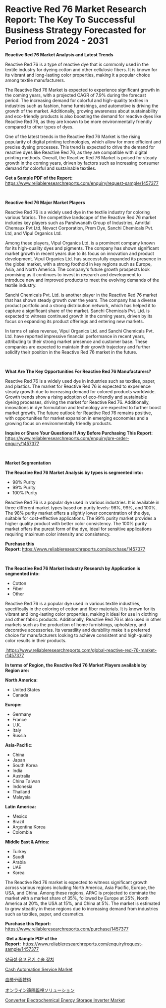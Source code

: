 <p><h1>Reactive Red 76 Market Research Report: The Key To Successful Business Strategy Forecasted for Period from 2024 - 2031</h1></p><p><strong>Reactive Red 76 Market Analysis and Latest Trends</strong></p>
<p><p>Reactive Red 76 is a type of reactive dye that is commonly used in the textile industry for dyeing cotton and other cellulosic fibers. It is known for its vibrant and long-lasting color properties, making it a popular choice among textile manufacturers.</p><p>The Reactive Red 76 Market is expected to experience significant growth in the coming years, with a projected CAGR of 7.9% during the forecast period. The increasing demand for colorful and high-quality textiles in industries such as fashion, home furnishings, and automotive is driving the growth of the market. Additionally, growing awareness about sustainability and eco-friendly products is also boosting the demand for reactive dyes like Reactive Red 76, as they are known to be more environmentally friendly compared to other types of dyes.</p><p>One of the latest trends in the Reactive Red 76 Market is the rising popularity of digital printing technologies, which allow for more efficient and precise dyeing processes. This trend is expected to drive the demand for reactive dyes like Reactive Red 76, as they are compatible with digital printing methods. Overall, the Reactive Red 76 Market is poised for steady growth in the coming years, driven by factors such as increasing consumer demand for colorful and sustainable textiles.</p></p>
<p><strong>Get a Sample PDF of the Report:&nbsp;</strong> <a href="https://www.reliableresearchreports.com/enquiry/request-sample/1457377">https://www.reliableresearchreports.com/enquiry/request-sample/1457377</a></p>
<p>&nbsp;</p>
<p><strong>Reactive Red 76 Major Market Players</strong></p>
<p><p>Reactive Red 76 is a widely used dye in the textile industry for coloring various fabrics. The competitive landscape of the Reactive Red 76 market includes key players such as Parshwanath Group of Industries, Amritlal Chemaux Pvt Ltd, Novact Corporation, Prem Dye, Sanchi Chemicals Pvt. Ltd, and Vipul Organics Ltd.</p><p>Among these players, Vipul Organics Ltd. is a prominent company known for its high-quality dyes and pigments. The company has shown significant market growth in recent years due to its focus on innovation and product development. Vipul Organics Ltd. has successfully expanded its presence in the global market, with a strong foothold in key regions such as Europe, Asia, and North America. The company's future growth prospects look promising as it continues to invest in research and development to introduce new and improved products to meet the evolving demands of the textile industry.</p><p>Sanchi Chemicals Pvt. Ltd. is another player in the Reactive Red 76 market that has shown steady growth over the years. The company has a diverse product portfolio and a strong distribution network, which has helped it to capture a significant share of the market. Sanchi Chemicals Pvt. Ltd. is expected to witness continued growth in the coming years, driven by its focus on expanding its product offerings and entering new markets.</p><p>In terms of sales revenue, Vipul Organics Ltd. and Sanchi Chemicals Pvt. Ltd. have reported impressive financial performance in recent years, attributing to their strong market presence and customer base. These companies are expected to maintain their growth trajectory and further solidify their position in the Reactive Red 76 market in the future.</p></p>
<p>&nbsp;</p>
<p><strong>What Are The Key Opportunities For Reactive Red 76 Manufacturers?</strong></p>
<p><p>Reactive Red 76 is a widely used dye in industries such as textiles, paper, and plastics. The market for Reactive Red 76 is expected to experience steady growth due to increasing demand for colored products worldwide. Growth trends show a rising adoption of eco-friendly and sustainable dyeing processes, driving the market for Reactive Red 76. Additionally, innovations in dye formulation and technology are expected to further boost market growth. The future outlook for Reactive Red 76 remains positive, with opportunities for market expansion in emerging economies and a growing focus on environmentally friendly products.</p></p>
<p><strong>Inquire or Share Your Questions If Any Before Purchasing This Report:</strong> <a href="https://www.reliableresearchreports.com/enquiry/pre-order-enquiry/1457377">https://www.reliableresearchreports.com/enquiry/pre-order-enquiry/1457377</a></p>
<p>&nbsp;</p>
<p><strong>Market Segmentation</strong></p>
<p><strong>The Reactive Red 76 Market Analysis by types is segmented into:</strong></p>
<p><ul><li>98% Purity</li><li>99% Purity</li><li>100% Purity</li></ul></p>
<p><p>Reactive Red 76 is a popular dye used in various industries. It is available in three different market types based on purity levels: 98%, 99%, and 100%. The 98% purity market offers a slightly lower concentration of the dye, suitable for cost-effective applications. The 99% purity market provides a higher quality product with better color consistency. The 100% purity market offers the purest form of the dye, ideal for sensitive applications requiring maximum color intensity and consistency.</p></p>
<p><strong>Purchase this Report:&nbsp;</strong><a href="https://www.reliableresearchreports.com/purchase/1457377">https://www.reliableresearchreports.com/purchase/1457377</a></p>
<p>&nbsp;</p>
<p><strong>The Reactive Red 76 Market Industry Research by Application is segmented into:</strong></p>
<p><ul><li>Cotton</li><li>Fiber</li><li>Other</li></ul></p>
<p><p>Reactive Red 76 is a popular dye used in various textile industries, specifically in the coloring of cotton and fiber materials. It is known for its vibrant and long-lasting color properties, making it ideal for use in clothing and other fabric products. Additionally, Reactive Red 76 is also used in other markets such as the production of home furnishings, upholstery, and decorative accessories. Its versatility and durability make it a preferred choice for manufacturers looking to achieve consistent and high-quality color results in their products.</p></p>
<p><a href="https://www.reliableresearchreports.com/global-reactive-red-76-market-r1457377">&nbsp;https://www.reliableresearchreports.com/global-reactive-red-76-market-r1457377</a></p>
<p><strong>In terms of Region, the Reactive Red 76 Market Players available by Region are:</strong></p>
<p>
    <p> <strong> North America: </strong>
        <ul>
            <li>United States</li>
            <li>Canada</li>
        </ul>
        </p> 
    <p> <strong> Europe: </strong>
        <ul>
            <li>Germany</li>
            <li>France</li>
            <li>U.K.</li>
            <li>Italy</li>
            <li>Russia</li>
        </ul>
        </p> 
    <p> <strong> Asia-Pacific: </strong>
        <ul>
            <li>China</li>
            <li>Japan</li>
            <li>South Korea</li>
            <li>India</li>
            <li>Australia</li>
            <li>China Taiwan</li>
            <li>Indonesia</li>
            <li>Thailand</li>
            <li>Malaysia</li>
        </ul>
        </p> 
    <p> <strong> Latin America: </strong>
        <ul>
            <li>Mexico</li>
            <li>Brazil</li>
            <li>Argentina Korea</li>
            <li>Colombia</li>
        </ul>
        </p> 
    <p> <strong> Middle East & Africa: </strong>
        <ul>
            <li>Turkey</li>
            <li>Saudi</li>
            <li>Arabia</li>
            <li>UAE</li>
            <li>Korea</li>
        </ul>
    </p>
    </p>
<p><p>The Reactive Red 76 market is expected to witness significant growth across various regions including North America, Asia Pacific, Europe, the USA, and China. Among these regions, APAC is projected to dominate the market with a market share of 35%, followed by Europe at 25%, North America at 20%, the USA at 15%, and China at 5%. The market is estimated to grow steadily in these regions due to increasing demand from industries such as textiles, paper, and cosmetics.</p></p>
<p><strong>Purchase this Report: </strong><a href="https://www.reliableresearchreports.com/purchase/1457377">https://www.reliableresearchreports.com/purchase/1457377</a></p>
<p>&nbsp;<strong>Get a Sample PDF of the Report:&nbsp;&nbsp;</strong><a href="https://www.reliableresearchreports.com/enquiry/request-sample/1457377">https://www.reliableresearchreports.com/enquiry/request-sample/1457377</a></p>
<p><strong></strong></p>
<p><p><a href="https://github.com/rifqimuhammad018/Market-Research-Report-List-1/blob/main/3996553126501.md">양극성 응고 전기 수술 장치</a></p><p><a href="https://github.com/bmorecock/Market-Research-Report-List-3/blob/main/cash-automation-service-market.md">Cash Automation Service Market</a></p><p><a href="https://github.com/mm14022023/Market-Research-Report-List-1/blob/main/4881106119156.md">血漿分画技術</a></p><p><a href="https://github.com/NikitaBruen/Market-Research-Report-List-1/blob/main/2674183119157.md">オンライン遠隔監視ソリューション</a></p><p><a href="https://github.com/Krish2023na/Market-Research-Report-List-4/blob/main/converter-electrochemical-energy-storage-inverter-market.md">Converter Electrochemical Energy Storage Inverter Market</a></p></p>